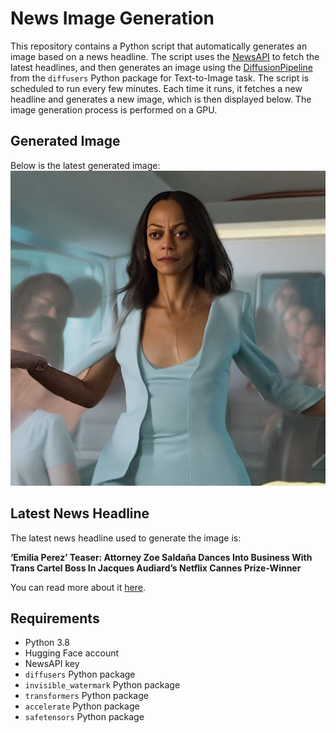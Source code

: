 # News Image Generation
This repository contains a Python script that automatically generates an image based on a news headline. The script uses the [NewsAPI](https://newsapi.org/) to fetch the latest headlines, and then generates an image using the [DiffusionPipeline](https://github.com/huggingface/diffusers) from the `diffusers` Python package for Text-to-Image task.
The script is scheduled to run every few minutes. Each time it runs, it fetches a new headline and generates a new image, which is then displayed below. The image generation process is performed on a GPU.

## Generated Image
Below is the latest generated image:
![Generated Image](image.png)

## Latest News Headline
The latest news headline used to generate the image is:

**‘Emilia Perez’ Teaser: Attorney Zoe Saldaña Dances Into Business With Trans Cartel Boss In Jacques Audiard’s Netflix Cannes Prize-Winner**

You can read more about it [here](https://news.google.com/rss/articles/CBMidkFVX3lxTE5MOXJHSkxWT2ZXd19hMG5QV2tlcE83Znl3YnVVb2t2VVNBcTJaOHFGVEduNVEyRldPUVN6WmF6RnlkWGZadlg4eWZBLUxHT1hjRW50Mm9Kcjg3YmwteUc0YmRvYmxEN0dCdDlyYmtPMUpsTkk2QlE?oc=5).

## Requirements
- Python 3.8
- Hugging Face account
- NewsAPI key
- `diffusers` Python package
- `invisible_watermark` Python package
- `transformers` Python package
- `accelerate` Python package
- `safetensors` Python package
